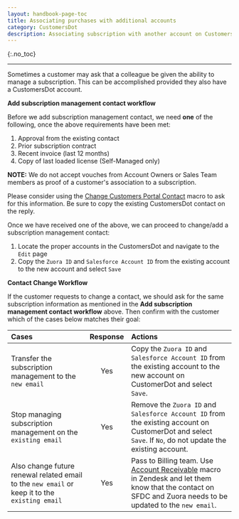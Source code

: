 ```yaml
---
layout: handbook-page-toc
title: Associating purchases with additional accounts
category: CustomersDot
description: Associating subscription with another account on CustomersDot account and for changing primary contact.
---
```


{:.no_toc}

----

Sometimes a customer may ask that a colleague be given the ability to manage a
subscription. This can be accomplished provided they also have a CustomersDot
account.

**Add subscription management contact workflow**

Before we add subscription management contact, we need **one** of the following, once the above requirements have been met:

1. Approval from the existing contact
1. Prior subscription contract
1. Recent invoice (last 12 months)
1. Copy of last loaded license (Self-Managed only)

**NOTE:** We do not accept vouches from Account Owners or Sales Team members as proof of a customer's association to a subscription.

Please consider using the [Change Customers Portal Contact](https://gitlab.zendesk.com/agent/admin/macros/360028045239) macro to ask for this information. Be sure to copy the existing CustomersDot contact on the reply.

Once we have received one of the above, we can proceed to change/add a subscription management contact:

1. Locate the proper accounts in the CustomersDot and navigate to the `Edit` page
1. Copy the `Zuora ID` and `Salesforce Account ID` from the existing account to the new account and select `Save`

**Contact Change Workflow**

If the customer requests to change a contact, we should ask for the same subscription information as mentioned in the **Add subscription management contact workflow** above. Then confirm with the customer which of the cases below matches their goal:

| Cases                                                                                             | Response |      Actions  |  
|:---------------------------------------------------------|:----:|:-----|
| Transfer the subscription management to the `new email`                                           | Yes      | Copy the `Zuora ID` and `Salesforce Account ID` from the existing account to the new account on CustomerDot and select `Save`. |
| Stop managing subscription management on the `existing email`                                     | Yes      | Remove the `Zuora ID` and `Salesforce Account ID` from the existing account on CustomerDot and select `Save`. If `No`, do not update the existing account. |
| Also change future renewal related email to the `new email` or keep it to the `existing email`    | Yes      | Pass to Billing team. Use [Account Receivable](https://gitlab.zendesk.com/agent/admin/macros/360038646513) macro in Zendesk and let them know that the contact on SFDC and Zuora needs to be updated to the `new email`. |
